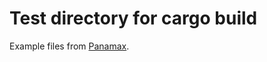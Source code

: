 # Test directory for cargo build

Example files from [Panamax](https://github.com/panamax-rs/panamax).
